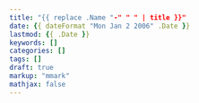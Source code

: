 ```yaml
---
title: "{{ replace .Name "-" " " | title }}"
date: {{ dateFormat "Mon Jan 2 2006" .Date }}
lastmod: {{ .Date }}
keywords: []
categories: []
tags: []
draft: true
markup: "mmark"
mathjax: false
---
```


